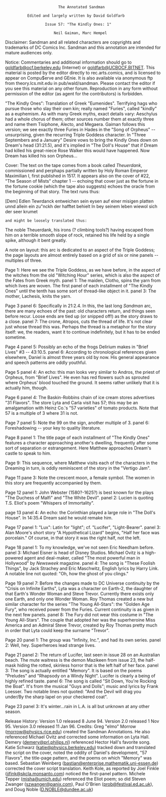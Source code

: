                             The Annotated Sandman

              Edited and largely written by David Goldfarb

                      Issue 57: "The Kindly Ones: 1"

                          Neil Gaiman, Marc Hempel

Disclaimer:  Sandman and all related characters are copyrights and trademarks
of DC Comics Inc.  Sandman and this annotation are intended for mature
audiences only.

Notice:  Commentaries and additional information should go to
goldfarb@ocf.berkeley.edu (Internet) or goldfarb@UCBOCF.BITNET.  This material
is posted by the editor directly to rec.arts.comics, and is licensed
to appear on Compu$erve and GEnie.  It is also available via anonymous ftp
from theory.lcs.mit.edu in pub/wald/sandman.  Please contact the editor if you
see this material on any other forum.  Reproduction in any form without
permission of the editor (as agent for the contributors) is forbidden.

"The Kindly Ones": Translation of Greek "Eumenides".  Terrifying hags who
pursue those who slay their own kin; really named "Furies", called "kindly" 
as a euphemism.  As with many Greek myths, exact details vary: Aeschylus had 
a whole chorus of them; other sources number them at exactly three and name 
them Tisiphone, Alecto, and Megaera.  Gaiman follows this version; we see 
exactly three Furies in Hades in the "Song of Orpheus" -- unsurprising, 
given the recurring Triple Goddess character.  In "Three Septembers and a 
January" Desire vows to bring the Kindly Ones down on Dream's head (31:21.5), 
and it's implied in "The Doll's House" that if Dream had killed his great-niece
Rose Walker this would have happened.  Now Dream has killed his son Orpheus...

Cover: The text on the tape comes from a book called _Theuerdank_,
commissioned and perphaps partially written by Holy Roman Emperor
Maximilian I, first published in 1517.  It appears also on the cover
of #22, "The Season of Mists" chapter 1 -- echoing that cover just
as the fortune in the fortune cookie (which the tape also suggests) echoes
the oracle from the beginning of that story.  The text runs thus:

[Dem] Edlen Tewrdanck entweichen sein eysen auf einer misigen platten
unnd allein ein zu"nckh der hafftet behielt In bey seinem leben
wiewol sich der seer krumet

	and might be loosely translated thus:

The noble Theuerdank, his irons (? climbing tools?) having escaped from
him on a terrible smooth slope of rock, retained his life held by a single
spike, although it bent greatly.

A note on layout: this arc is dedicated to an aspect of the Triple Goddess; 
the page layouts are almost entirely based on a grid of six or nine panels --
multiples of three.

Page 1: Here we see the Triple Goddess, as we have before, in the aspect of
the witches from the old "Witching Hour" series, which is also the aspect of
the Fates from Greek myth. 
       panel 1: The maiden, Clotho, spins the yarn from which lives are woven.
The first panel of each installment of "The Kindly Ones" until the tenth has 
some sort of thread-like object in it.
       panel 3: The mother, Lachesis, knits the yarn.

Page 3 panel 6: Specifically in 21:2.4. In this, the last long _Sandman_ arc,
there are many echoes of the past: old characters return, and things seen
before recur.  Loose ends are tied up (or snipped off!) as the story draws to
a close.
       panel 7: The crone, Atropos, cuts the thread of life.  It's not clear
just whose thread this was.  Perhaps the thread is a metaphor for the story
itself: we, the readers, want it to continue indefinitely, but it has to be
ended sometime.

Page 4 panel 5: Possibly an echo of the frogs Delirium makes in "Brief Lives"
#3 -- 43:10.5.
       panel 6: According to chronological references given elsewhere, Daniel
is almost three years old by now.  His general appearance and speech patterns
are oddly youthful.

Page 5 panel 4: An echo: this man looks very similar to Andros, the priest of
Orpheus, from "Brief Lives".  He even has red flowers such as sprouted where
Orpheus' blood touched the ground. It seems rather unlikely that it is actually
him, though.

Page 6 panel 4: The Baskin-Robbins chain of ice cream stores advertises "31
Flavors".  The store Lyta and Carla visit has 57; this may be an amalgamation
with Heinz Co.'s "57 varieties" of tomato products.  Note that 57 is a 
multiple of 3 where 31 is not.

Page 7 panel 5: Note the 99 on the sign, another multiple of 3.
       panel 6: Foreshadowing -- your key to quality literature.

Page 8 panel 1: The title page of each installment of "The Kindly Ones" 
features a character approaching another's dwelling, frequently after
some sort of separation or estrangement.  Here Matthew approaches Dream's
castle to speak to him.

Page 9: This sequence, where Matthew visits each of the characters in the
Dreaming in turn, is oddly reminiscent of the story in the "Vertigo Jam".

Page 11 pane 3: Note the crescent moon, a female symbol.  The women in
this story are frequently accompanied by them.

Page 12 panel 1: John Webster (1580?-1625?) is best known for the plays
"The Duchess of Malfi" and "The White Devil".
        panel 2: Lucien is quoting T.S. Eliot's poem "Whispers of Immortality".

page 13 panel 4: An echo: the Corinthian played a large role in "The Doll's 
House".  In 14:35.4 Dream said he would remake him.

Page 17 panel 1: "Lux": Latin for "light"; cf. "Lucifer", "Light-Bearer".
        panel 3: Alan Moore's short story "A Hypothetical Lizard" begins,
"Half her face was porcelain."  Of course, in that story it was the right half,
not the left.

Page 18 panel 1: To my knowledge, we've not seen Eric Needham before. 
        panel 3: Michael Eisner is head of Disney Studios.  Michael Ovitz
is a high-powered agent and deal-maker, called "The most powerful man
in Hollywood" by _Newsweek_ magazine.
        panel 4: The song is "These Foolish Things", by Jack Strachey and 
Eric Maschwitz, English lyrics by Harry Link.  A notable line not quoted:
"Oh, how the ghost of you clings."

Page 19 panel 7: Before the changes made to DC Universe continuity by the
"Crisis on Infinite Earths", Lyta was a character on Earth-2, the daughter
of that Earth's Wonder Woman and Steve Trevor.  Currently there exists only
one Earth, and only one Wonder Woman.  Roy Thomas created a new but similar
character for the series "The Young All-Stars": the "Golden Age Fury", who
received power from the Furies.  Current continuity is as given in the next
few panels.
        panel 8: The Fury did not wear this costume in "The Young All-Stars".
The couple that adopted her was the superheroine Miss America and an 
Admiral Steve Trevor, created by Roy Thomas pretty much in order that Lyta 
could keep the surname "Trevor".

Page 20 panel 1: The group was "Infinity, Inc.", and had its own series.
        panel 2: Well, hey. Superheroes lead strange lives.

Page 21 panel 2: The return of Lucifer, last seen in issue 28 on an Australian
beach.  The mute waitress is the demon Mazikeen from issue 23, the half-mask 
hiding the rotted, skinless horror that is the left half of her face.
        panel 3: The song is actually entitled "Memory".  It is based on the 
poems "Preludes" and "Rhapsody on a Windy Night". Lucifer is clearly a being 
of highly refined taste.
        panel 6: The song is called "Sit Down, You're Rocking the Boat".  It's
from the musical "Guys and Dolls"; music and lyrics by Frank Loesser.  Two 
notable lines not quoted: "And the Devil will drag you under/By the sharp 
lapel on your checkered coat".

Page 23 panel 3: It's winter...rain in L.A. is all but unknown at any other 
season.

Release History:
Version 1.0 released 8 June 94.
Version 2.0 released 1 Nov 95.
Version 3.0 released 11 Jan 96.
Credits:
	Greg "elmo" Morrow (morrow@physics.rice.edu) created the Sandman
Annotations. He also referenced Michael Ovitz and corrected some information 
on Lyta Hall.
     Demery (demery@prl.philips.nl) referenced Hector Hall's favorite song.
     Katie Schwarz (katie@physics.berkeley.edu) tracked down and translated
the script on the cover, noted the oddity of Daniel's development, "57
Flavors", the title-page pattern, and the poems on which "Memory" was based.
     Sebastian Weinberg (bastian@enterprise.mathematik.uni-essen.de) corrected
the cover script translation. 
     Keith Kole, as reported by Joel Finkle (jjfink@skcla.monsanto.com)
noticed the first-panel pattern. 
     Michele Tepper (misha@umich.edu) referenced the Eliot poem; so did
Steven Zwanger (szwanger@panix.com), Paul O'Brien (prob@festival.ed.ac.uk),
and Doug Noble (D.NOBLE@dundee.ac.uk)
